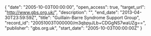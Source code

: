 {
  "date": "2005-10-03T00:00:00", 
  "open_access": true, 
  "target_url": "http://www.gbs.org.uk/", 
  "description": "", 
  "end_date": "2013-04-30T23:59:59Z", 
  "title": "Guillain-Barre Syndrome Support Group", 
  "record_id": "20051003T000000/m3qbpyJLb+CDGgNS7waUZg==", 
  "publisher": "gbs.org.uk", 
  "start_date": "2005-10-03T00:00:00Z"
}

